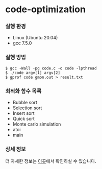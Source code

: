 # code-optimization
### 실행 환경
- Linux (Ubuntu 20.04)
- gcc 7.5.0

### 실행 방법
```Shell
$ gcc -Wall -pg code.c -o code -lpthread
$ ./code argv[1] argv[2]
$ gprof code gmon.out > result.txt
```

### 최적화 함수 목록
- Bubble sort
- Selection sort
- Insert sort
- Quick sort
- Monte carlo simulation
- atoi
- main

### 상세 정보
더 자세한 정보는 [이곳](https://minyakk.tistory.com/47#%EC%B5%9C%EC%A0%81%ED%99%94%20(Optimization)-1)에서 확인하실 수 있습니다.
